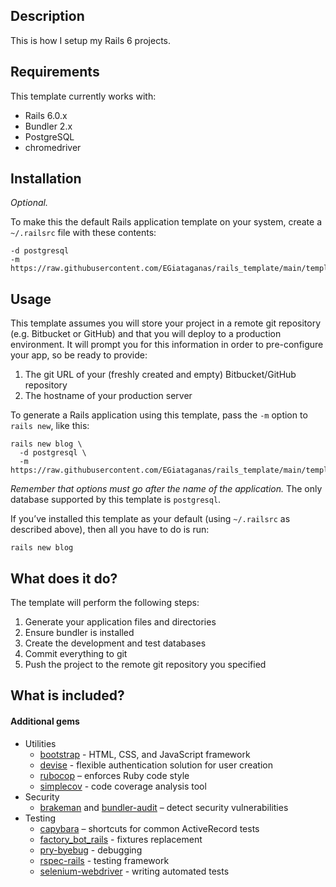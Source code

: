 ## Description

This is how I setup my Rails 6 projects.

## Requirements

This template currently works with:

* Rails 6.0.x
* Bundler 2.x
* PostgreSQL
* chromedriver

## Installation

*Optional.*

To make this the default Rails application template on your system, create a `~/.railsrc` file with these contents:

```
-d postgresql
-m https://raw.githubusercontent.com/EGiataganas/rails_template/main/template.rb
```

## Usage

This template assumes you will store your project in a remote git repository (e.g. Bitbucket or GitHub) and that you will deploy to a production environment. It will prompt you for this information in order to pre-configure your app, so be ready to provide:

1. The git URL of your (freshly created and empty) Bitbucket/GitHub repository
2. The hostname of your production server

To generate a Rails application using this template, pass the `-m` option to `rails new`, like this:

```
rails new blog \
  -d postgresql \
  -m https://raw.githubusercontent.com/EGiataganas/rails_template/main/template.rb
```

*Remember that options must go after the name of the application.* The only database supported by this template is `postgresql`.

If you’ve installed this template as your default (using `~/.railsrc` as described above), then all you have to do is run:

```
rails new blog
```

## What does it do?

The template will perform the following steps:

1. Generate your application files and directories
2. Ensure bundler is installed
3. Create the development and test databases
4. Commit everything to git
5. Push the project to the remote git repository you specified

## What is included?

#### Additional gems

* Utilities
    * [bootstrap][] - HTML, CSS, and JavaScript framework
    * [devise][] - flexible authentication solution for user creation
    * [rubocop][] – enforces Ruby code style
    * [simplecov][] - code coverage analysis tool
* Security
    * [brakeman][] and [bundler-audit][] – detect security vulnerabilities
* Testing
    * [capybara][] – shortcuts for common ActiveRecord tests
    * [factory_bot_rails][] - fixtures replacement
    * [pry-byebug][] - debugging
    * [rspec-rails][] - testing framework
    * [selenium-webdriver][] - writing automated tests

[bootstrap]:https://getbootstrap.com/
[brakeman]:https://github.com/presidentbeef/brakeman
[bundler-audit]:https://github.com/rubysec/bundler-audit
[capybara]: https://github.com/teamcapybara/capybara
[devise]: https://github.com/heartcombo/devise
[factory_bot_rails]: https://github.com/thoughtbot/factory_bot_rails
[pry-byebug]: https://github.com/deivid-rodriguez/pry-byebug
[rspec-rails]: https://github.com/rspec/rspec-rails
[rubocop]:https://github.com/bbatsov/rubocop
[selenium-webdriver]: https://github.com/SeleniumHQ/selenium/tree/trunk/rb
[simplecov]: https://github.com/simplecov-ruby/simplecov

[application templates]:http://guides.rubyonrails.org/generators.html#application-templates
[template.rb]: template.rb
